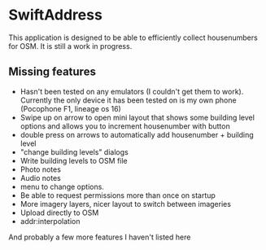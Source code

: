 # SwiftAddress

This application is designed to be able to efficiently collect housenumbers for OSM. It is still a work in progress. 

## Missing features

* Hasn't been tested on any emulators (I couldn't get them to work). Currently the only device it has been tested on is my own phone (Pocophone F1, lineage os 16)
* Swipe up on arrow to open mini layout that shows some building level options and allows you to increment housenumber with button
* double press on arrows to automatically add housenumber + building level
* "change building levels" dialogs
* Write building levels to OSM file
* Photo notes
* Audio notes
* menu to change options.
* Be able to request permissions more than once on startup
* More imagery layers, nicer layout to switch between imageries
* Upload directly to OSM
* addr:interpolation

And probably a few more features I haven't listed here
